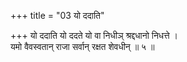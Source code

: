 +++
title = "03 यो ददाति"

+++
यो ददाति यो ददते यो वा निधीञ् श्रद्दधानो निधत्ते ।  
यमो वैवस्वतान् राजा सर्वान् रक्षत शेवधीन् ॥ ५ ॥